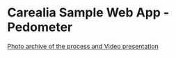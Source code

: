 # Carealia Sample Web App - Pedometer
[Photo archive of the process and Video presentation](https://drive.google.com/file/d/16j_IV93dNJvM4unEdbMn7NiIygBbdemd/view?usp=sharing "Google Drive Zip File")